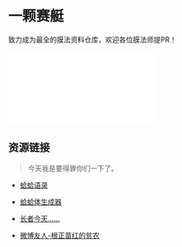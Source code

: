 一颗赛艇
===

致力成为最全的膜法资料仓库，欢迎各位膜法师提PR！

![图片仓库](image.md)

资源链接
---

> 今天我是要得罪你们一下了。

- [蛤蛤语录](http://wiki.esu.im/index.php?title=%E8%9B%A4%E8%9B%A4%E8%AF%AD%E5%BD%95&veaction=edit&section=3)

- [蛤蛤体生成器](https://github.com/dkwingsmt/haha)

- [长者今天……](https://github.com/hczhcz/the-elder-is-excited) 

- [微博友人-根正苗红的贫农](http://weibo.com/u/5449687795)
